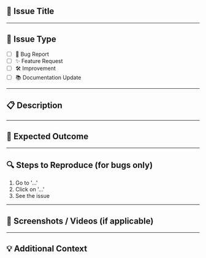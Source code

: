 ## 📝 Issue Title
<!-- Write a short and clear title for your issue -->
<!-- Example: "Add new resource card for Aptitude section" or "Fix mobile layout for navbar" -->

---

## 📌 Issue Type
<!-- Select the type of issue -->
- [ ] 🐞 Bug Report
- [ ] ✨ Feature Request
- [ ] 🛠 Improvement
- [ ] 📚 Documentation Update

---

## 📋 Description
<!-- Clearly describe the problem or suggestion -->
<!--  Example: "The FAQ section does not expand on click in mobile view" or "I want to add a new DSA resource card."-->

---

## 🎯 Expected Outcome
<!-- What should happen after the fix or feature is implemented? -->
<!-- Example: "Clicking a FAQ item should smoothly reveal the answer."-->

---

## 🔍 Steps to Reproduce (for bugs only)
1. Go to '...'
2. Click on '...'
3. See the issue

---

## 📸 Screenshots / Videos (if applicable)
<!-- Add screenshots or short videos to explain the issue better -->

---

## 💡 Additional Context
<!-- Any extra information, references, or related issues -->
